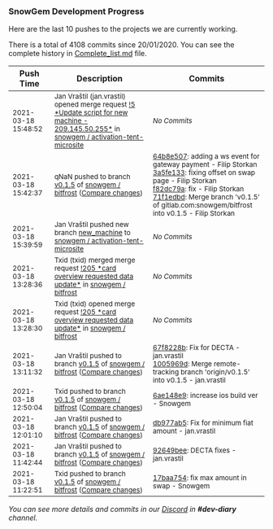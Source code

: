 
### SnowGem Development Progress

Here are the last 10 pushes to the projects we are currently working.

There is a total of 4108 commits since 20/01/2020. You can see the complete history in
 [Complete_list.md](Complete_list.md) file.

| Push Time | Description | Commits |
| --- | --- | --- |
| <sub>2021-03-18 15:48:52</sub> | <sub>Jan Vraštil (jan.vrastil) opened merge request [\!5 \*Update script for new machine \- 209\.145\.50\.255\*](https://gitlab.com/snowgem/activation-tent-microsite/-/merge_requests/5) in [snowgem / activation\-tent\-microsite](https://gitlab.com/snowgem/activation-tent-microsite)</sub> | <sub>_No Commits_</sub> |
| <sub>2021-03-18 15:42:37</sub> | <sub>qNaN pushed to branch [v0\.1\.5](https://gitlab.com/snowgem/bitfrost/commits/v0.1.5) of [snowgem / bitfrost](https://gitlab.com/snowgem/bitfrost) ([Compare changes](https://gitlab.com/snowgem/bitfrost/compare/1005969df23504141312893f416f99783a7cd24d...71f1edbd8c0bd0750998f12d272747b6ff8ade12))</sub> | <sub>[64b8e507](https://gitlab.com/snowgem/bitfrost/-/commit/64b8e507963ea5fa33bd50d8154757a79502668b): adding a ws event for gateway payment - Filip Storkan<br>[3a5fe133](https://gitlab.com/snowgem/bitfrost/-/commit/3a5fe1336a280aaa8a2286767856359d891d1046): fixing offset on swap page - Filip Storkan<br>[f82dc79a](https://gitlab.com/snowgem/bitfrost/-/commit/f82dc79aa666b27792d87d240d52735121b839c6): fix - Filip Storkan<br>[71f1edbd](https://gitlab.com/snowgem/bitfrost/-/commit/71f1edbd8c0bd0750998f12d272747b6ff8ade12): Merge branch 'v0.1.5' of gitlab.com:snowgem/bitfrost into v0.1.5 - Filip Storkan</sub> |
| <sub>2021-03-18 15:39:59</sub> | <sub>Jan Vraštil pushed new branch [new\_machine](https://gitlab.com/snowgem/activation-tent-microsite/commits/new_machine) to [snowgem / activation\-tent\-microsite](https://gitlab.com/snowgem/activation-tent-microsite)</sub> | <sub>_No Commits_</sub> |
| <sub>2021-03-18 13:28:36</sub> | <sub>Txid (txid) merged merge request [\!205 \*card overview requested data update\*](https://gitlab.com/snowgem/bitfrost/-/merge_requests/205) in [snowgem / bitfrost](https://gitlab.com/snowgem/bitfrost)</sub> | <sub>_No Commits_</sub> |
| <sub>2021-03-18 13:28:30</sub> | <sub>Txid (txid) opened merge request [\!205 \*card overview requested data update\*](https://gitlab.com/snowgem/bitfrost/-/merge_requests/205) in [snowgem / bitfrost](https://gitlab.com/snowgem/bitfrost)</sub> | <sub>_No Commits_</sub> |
| <sub>2021-03-18 13:11:32</sub> | <sub>Jan Vraštil pushed to branch [v0\.1\.5](https://gitlab.com/snowgem/bitfrost/commits/v0.1.5) of [snowgem / bitfrost](https://gitlab.com/snowgem/bitfrost) ([Compare changes](https://gitlab.com/snowgem/bitfrost/compare/6ae148e9d9d2b9fa383b293f6c82b1d239c40150...1005969df23504141312893f416f99783a7cd24d))</sub> | <sub>[67f8228b](https://gitlab.com/snowgem/bitfrost/-/commit/67f8228bd9a9ed76b003a3f85f9b0c6477887d70): Fix for DECTA - jan.vrastil<br>[1005969d](https://gitlab.com/snowgem/bitfrost/-/commit/1005969df23504141312893f416f99783a7cd24d): Merge remote-tracking branch 'origin/v0.1.5' into v0.1.5 - jan.vrastil</sub> |
| <sub>2021-03-18 12:50:04</sub> | <sub>Txid pushed to branch [v0\.1\.5](https://gitlab.com/snowgem/bitfrost/commits/v0.1.5) of [snowgem / bitfrost](https://gitlab.com/snowgem/bitfrost) ([Compare changes](https://gitlab.com/snowgem/bitfrost/compare/db977ab56d7fba7ac70b2e1b289c9712b4b3aab9...6ae148e9d9d2b9fa383b293f6c82b1d239c40150))</sub> | <sub>[6ae148e9](https://gitlab.com/snowgem/bitfrost/-/commit/6ae148e9d9d2b9fa383b293f6c82b1d239c40150): increase ios build ver - Snowgem</sub> |
| <sub>2021-03-18 12:01:10</sub> | <sub>Jan Vraštil pushed to branch [v0\.1\.5](https://gitlab.com/snowgem/bitfrost/commits/v0.1.5) of [snowgem / bitfrost](https://gitlab.com/snowgem/bitfrost) ([Compare changes](https://gitlab.com/snowgem/bitfrost/compare/92649beecfa1280c15514a2b76bbc7eb2b20a0ac...db977ab56d7fba7ac70b2e1b289c9712b4b3aab9))</sub> | <sub>[db977ab5](https://gitlab.com/snowgem/bitfrost/-/commit/db977ab56d7fba7ac70b2e1b289c9712b4b3aab9): Fix for minimum fiat amount - jan.vrastil</sub> |
| <sub>2021-03-18 11:42:44</sub> | <sub>Jan Vraštil pushed to branch [v0\.1\.5](https://gitlab.com/snowgem/bitfrost/commits/v0.1.5) of [snowgem / bitfrost](https://gitlab.com/snowgem/bitfrost) ([Compare changes](https://gitlab.com/snowgem/bitfrost/compare/17baa754281518ecf8e69e8290ef5e4ae8dfef1e...92649beecfa1280c15514a2b76bbc7eb2b20a0ac))</sub> | <sub>[92649bee](https://gitlab.com/snowgem/bitfrost/-/commit/92649beecfa1280c15514a2b76bbc7eb2b20a0ac): DECTA fixes - jan.vrastil</sub> |
| <sub>2021-03-18 11:22:51</sub> | <sub>Txid pushed to branch [v0\.1\.5](https://gitlab.com/snowgem/bitfrost/commits/v0.1.5) of [snowgem / bitfrost](https://gitlab.com/snowgem/bitfrost) ([Compare changes](https://gitlab.com/snowgem/bitfrost/compare/890c2cf6eea37c6663dd528de15343d663628ccf...17baa754281518ecf8e69e8290ef5e4ae8dfef1e))</sub> | <sub>[17baa754](https://gitlab.com/snowgem/bitfrost/-/commit/17baa754281518ecf8e69e8290ef5e4ae8dfef1e): fix max amount in swap - Snowgem</sub> |

_You can see more details and commits in our [Discord](https://discord.gg/zumGnbg) in **#dev-diary** channel._
